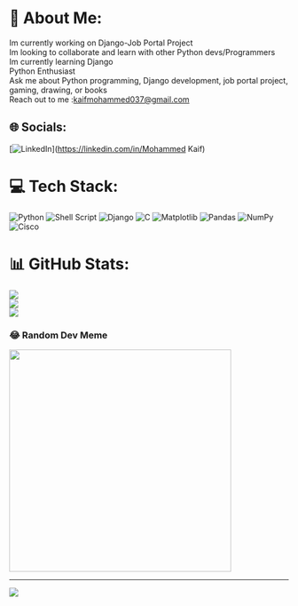 # 💫 About Me:
Im currently working on Django-Job Portal Project<br>Im looking to collaborate and learn with other Python devs/Programmers<br>Im currently learning Django<br>Python Enthusiast<br>Ask me about Python programming, Django development, job portal project, gaming, drawing, or books<br>Reach out to me :kaifmohammed037@gmail.com<br>


## 🌐 Socials:
[![LinkedIn](https://img.shields.io/badge/LinkedIn-%230077B5.svg?logo=linkedin&logoColor=white)](https://linkedin.com/in/Mohammed Kaif) 

# 💻 Tech Stack:
![Python](https://img.shields.io/badge/python-3670A0?style=for-the-badge&logo=python&logoColor=ffdd54) ![Shell Script](https://img.shields.io/badge/shell_script-%23121011.svg?style=for-the-badge&logo=gnu-bash&logoColor=white) ![Django](https://img.shields.io/badge/django-%23092E20.svg?style=for-the-badge&logo=django&logoColor=white) ![C](https://img.shields.io/badge/c-%2300599C.svg?style=for-the-badge&logo=c&logoColor=white) ![Matplotlib](https://img.shields.io/badge/Matplotlib-%23ffffff.svg?style=for-the-badge&logo=Matplotlib&logoColor=black) ![Pandas](https://img.shields.io/badge/pandas-%23150458.svg?style=for-the-badge&logo=pandas&logoColor=white) ![NumPy](https://img.shields.io/badge/numpy-%23013243.svg?style=for-the-badge&logo=numpy&logoColor=white) ![Cisco](https://img.shields.io/badge/cisco-%23049fd9.svg?style=for-the-badge&logo=cisco&logoColor=black)
# 📊 GitHub Stats:
![](https://github-readme-stats.vercel.app/api?username=MohammedKaif037&theme=dark&hide_border=false&include_all_commits=false&count_private=false)<br/>
![](https://github-readme-streak-stats.herokuapp.com/?user=MohammedKaif037&theme=dark&hide_border=false)<br/>
![](https://github-readme-stats.vercel.app/api/top-langs/?username=MohammedKaif037&theme=dark&hide_border=false&include_all_commits=false&count_private=false&layout=compact)

### 😂 Random Dev Meme
<img src=' https://preview.redd.it/va91go15ogyc1.png?width=1080&crop=smart&auto=webp&s=224bc03863b09bdd9456bb1631dd3df446a39482' style="height: 400px;"/>

---
[![](https://visitcount.itsvg.in/api?id=MohammedKaif037&icon=0&color=0)](https://visitcount.itsvg.in)

<!-- Proudly created with GPRM ( https://gprm.itsvg.in ) -->
